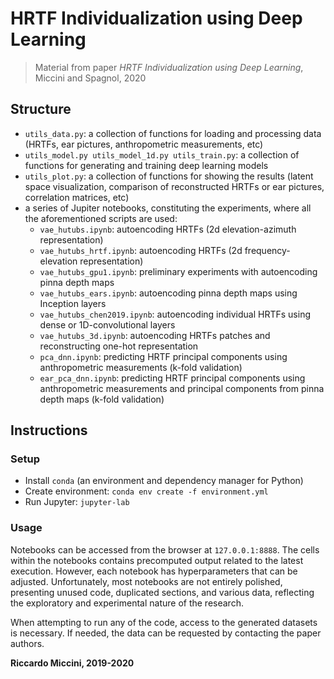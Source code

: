 # HRTF Individualization using Deep Learning
> Material from paper _HRTF Individualization using Deep Learning_, Miccini and Spagnol, 2020

## Structure

- `utils_data.py`: a collection of functions for loading and processing data (HRTFs, ear pictures, anthropometric measurements, etc)
- `utils_model.py utils_model_1d.py utils_train.py`: a collection of functions for generating and training deep learning models 
- `utils_plot.py`: a collection of functions for showing the results (latent space visualization, comparison of reconstructed HRTFs or ear pictures, correlation matrices, etc)
- a series of Jupiter notebooks, constituting the experiments, where all the aforementioned scripts are used:
  - `vae_hutubs.ipynb`: autoencoding HRTFs (2d elevation-azimuth representation)
  - `vae_hutubs_hrtf.ipynb`: autoencoding HRTFs (2d frequency-elevation representation)
  - `vae_hutubs_gpu1.ipynb`: preliminary experiments with autoencoding pinna depth maps
  - `vae_hutubs_ears.ipynb`: autoencoding pinna depth maps using Inception layers
  - `vae_hutubs_chen2019.ipynb`: autoencoding individual HRTFs using dense or 1D-convolutional layers
  - `vae_hutubs_3d.ipynb`: autoencoding HRTFs patches and reconstructing one-hot representation
  - `pca_dnn.ipynb`: predicting HRTF principal components using anthropometric measurements (k-fold validation)
  - `ear_pca_dnn.ipynb`: predicting HRTF principal components using anthropometric measurements and principal components from pinna depth maps (k-fold validation)


## Instructions

### Setup
- Install `conda` (an environment and dependency manager for Python)
- Create environment: `conda env create -f environment.yml`
- Run Jupyter: `jupyter-lab`

### Usage
Notebooks can be accessed from the browser at `127.0.0.1:8888`.
The cells within the notebooks contains precomputed output related to the latest execution.
However, each notebook has hyperparameters that can be adjusted.
Unfortunately, most notebooks are not entirely polished, presenting unused code, duplicated sections, and various data, reflecting the exploratory and experimental nature of the research.

When attempting to run any of the code, access to the generated datasets is necessary.
If needed, the data can be requested by contacting the paper authors.


**Riccardo Miccini, 2019-2020**

